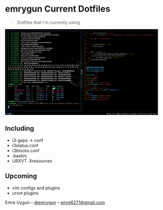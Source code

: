 # emrygun Current Dotfiles
> Dotfiles that I'm currently using

![preview](preview.png)

## Including
* i3-gaps -> conf
* i3status.conf
* i3blocks.conf
* .bashrc
* URXVT .Xresources

## Upcoming
* vim configs and plugins
* urxvt plugins

Emre Uygun – [@emrygun](https://twitter.com/emrygun) – emre6271@gmail.com
